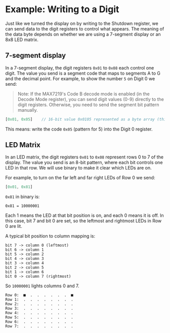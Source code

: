 # Example: Writing to a Digit

Just like we turned the display on by writing to the Shutdown register, we can send data to the digit registers to control what appears. The meaning of the data byte depends on whether we are using a 7-segment display or an 8x8 LED matrix.

## 7-segment display

In a 7-segment display, the digit registers `0x01` to `0x08` each control one digit. The value you send is a segment code that maps to segments A to G and the decimal point. For example, to show the number `5` on Digit 0 we send:

> Note: If the MAX7219's Code B decode mode is enabled (in the Decode Mode register), you can send digit values (0-9) directly to the digit registers. Otherwise, you need to send the segment bit pattern manually.

```rust
[0x01, 0x05]    // 16-bit value 0x0105 represented as a byte array (this is how we actually do it in the code)
```

This means: write the code `0x05` (pattern for 5) into the Digit 0 register.

## LED Matrix

In an LED matrix, the digit registers `0x01` to `0x08` represent rows 0 to 7 of the display. The value you send is an 8-bit pattern, where each bit controls one LED in that row. We will use binary to make it clear which LEDs are on.

For example, to turn on the far left and far right LEDs of Row 0 we send:

```rust
[0x01, 0x81]
```

`0x81` in binary is:

```
0x81 = 10000001
```

Each 1 means the LED at that bit position is on, and each 0 means it is off. In this case, bit 7 and bit 0 are set, so the leftmost and rightmost LEDs in Row 0 are lit.

A typical bit position to column mapping is:

```
bit 7 -> column 0 (leftmost)
bit 6 -> column 1
bit 5 -> column 2
bit 4 -> column 3
bit 3 -> column 4
bit 2 -> column 5
bit 1 -> column 6
bit 0 -> column 7 (rightmost)
```

So `10000001` lights columns 0 and 7.

```
Row 0:  ■  .  .  .  .  .  .  ■
Row 1:  .  .  .  .  .  .  .  .
Row 2:  .  .  .  .  .  .  .  .
Row 3:  .  .  .  .  .  .  .  .
Row 4:  .  .  .  .  .  .  .  .
Row 5:  .  .  .  .  .  .  .  .
Row 6:  .  .  .  .  .  .  .  .
Row 7:  .  .  .  .  .  .  .  .
```
